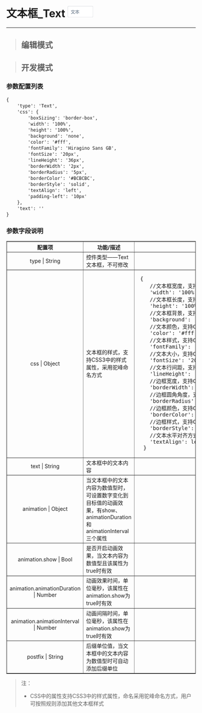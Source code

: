 # 文本框\_Text ![](/assets/text.png)

---
> ## 编辑模式

> ## 开发模式

### 参数配置列表

```
{
    'type': 'Text',
    'css': {
        'boxSizing': 'border-box',
        'width': '100%',
        'height': '100%',
        'background': 'none',
        'color': '#fff',
        'fontFamily': 'Hiragino Sans GB',
        'fontSize': '20px',
        'lineHeight': '36px',
        'borderWidth': '2px',
        'borderRadius': '5px',
        'borderColor': '#BCBCBC',
        'borderStyle': 'solid',
        'textAlign': 'left',
        'padding-left': '10px'
    },
    'text': ''
}
```

### 参数字段说明

<table border="1">
<tr>
	<th width="15%">配置项</th>
	<th width="30%">功能/描述</th>
	<th>可选参数</th>
</tr>
<tr>
	<td align="center">type | String</td>
	<td>控件类型——Text文本框，不可修改</td>
	<td align="center">Text</td>
</tr>
<tr>
	<td align="center">css | Object</td>
	<td>文本框的样式，支持CSS3中的样式属性，采用驼峰命名方式</td>
	<td><pre> {
	//文本框宽度，支持CSS3中width的参数值
	'width': '100%',
	//文本框长度，支持CSS3中height的参数值
	'height': '100%',
	//文本框背景，支持CSS3中background的参数值
	'background': 'none',
	//文本颜色，支持CSS3中颜色的参数值
	'color': '#fff',
	//文本样式，支持CSS3中font-family的参数值
	'fontFamily': 'Hiragino Sans GB',
	//文本大小，支持CSS3中font-size的参数值
	'fontSize': '20px',
	//文本行间距，支持CSS3中line-height的参数值
	'lineHeight': '36px',
	//边框宽度，支持CSS3中border-width的参数值
	'borderWidth': '2px',
	//边框圆角角度，支持CSS3中border-radius的参数值
	'borderRadius': '5px',
	//边框颜色，支持CSS3中颜色的参数值
	'borderColor': '#BCBCBC',
	//边框样式，支持CSS3中boder-style的参数值
	'borderStyle': 'solid',
	//文本水平对齐方式，支持CSS3中text-align的参数值
	'textAlign': left
  }</pre></td>
</tr>
<tr>
	<td align="center">text | String</td>
	<td>文本框中的文本内容</td>
	<td></td>
</tr>
<tr>
	<td align="center">animation | Object</td>
	<td>当文本框中的文本内容为数值型时，可设置数字变化到目标值的动画效果，有show、animationDuration和animationInterval三个属性</td>
	<td></td>
</tr>
<tr>
	<td align="center">animation.show | Bool</td>
	<td>是否开启动画效果，当文本内容为数值型且该属性为true时有效</td>
	<td></td>
</tr>
<tr>
	<td align="center">animation.animationDuration | Number</td>
	<td>动画效果时间，单位毫秒，该属性在animation.show为true时有效</td>
	<td></td>
</tr>
<tr>
	<td align="center">animation.animationInterval | Number</td>
	<td>动画间隔时间，单位毫秒，该属性在animation.show为true时有效</td>
	<td></td>
</tr>
<tr>
	<td align="center">postfix | String</td>
	<td>后缀单位值，当文本框中的文本内容为数值型时可自动添加后缀单位</td>
	<td></td>
</tr>
</table>

> 注：
>
> * CSS中的属性支持CSS3中的样式属性，命名采用驼峰命名方式，用户可按照规则添加其他文本框样式




